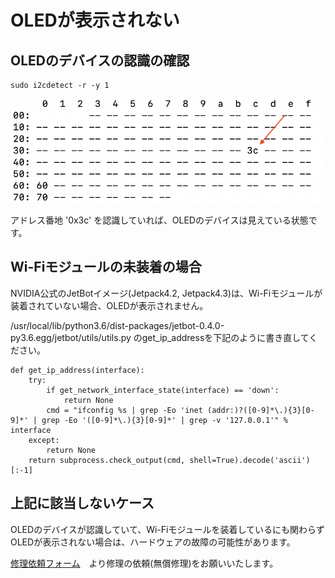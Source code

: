 # OLEDが表示されない

## OLEDのデバイスの認識の確認

```
sudo i2cdetect -r -y 1
```

![](./img/oled001.png)

アドレス番地 '0x3c' を認識していれば、OLEDのデバイスは見えている状態です。

## Wi-Fiモジュールの未装着の場合

NVIDIA公式のJetBotイメージ(Jetpack4.2, Jetpack4.3)は、Wi-Fiモジュールが装着されていない場合、OLEDが表示されません。

/usr/local/lib/python3.6/dist-packages/jetbot-0.4.0-py3.6.egg/jetbot/utils/utils.py のget_ip_addressを下記のように書き直してください。

```
def get_ip_address(interface):
    try:
        if get_network_interface_state(interface) == 'down':
            return None
        cmd = "ifconfig %s | grep -Eo 'inet (addr:)?([0-9]*\.){3}[0-9]*' | grep -Eo '([0-9]*\.){3}[0-9]*' | grep -v '127.0.0.1'" % interface
    except:
        return None
    return subprocess.check_output(cmd, shell=True).decode('ascii')[:-1]
```

## 上記に該当しないケース

OLEDのデバイスが認識していて、Wi-Fiモジュールを装着しているにも関わらずOLEDが表示されない場合は、ハードウェアの故障の可能性があります。

[修理依頼フォーム](https://forms.gle/KS3FdeHD4sDEmYUXA)　より修理の依頼(無償修理)をお願いいたします。
